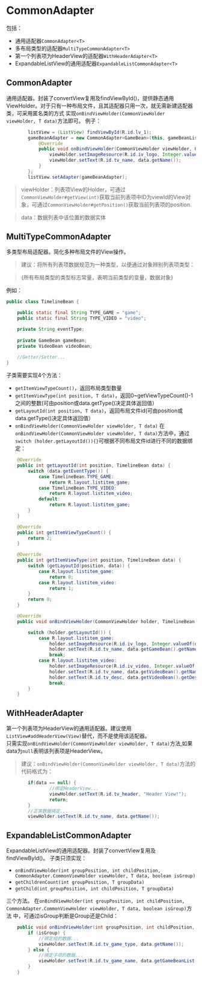 # CommonAdapter
包括：
* 通用适配器`CommonAdapter<T>`
* 多布局类型的适配器`MultiTypeCommonAdapter<T>`
* 第一个列表项为HeaderView的适配器`WithHeaderAdapter<T>`
* ExpandableListView的通用适配器`ExpandableListCommonAdapter<T>`

## CommonAdapter<T>
通用适配器。封装了convertView复用及findViewById()，提供静态通用ViewHolder。对于只有一种布局文件，且其适配器只用一次，就无需新建适配器类，可采用匿名类的方式
实现`onBindViewHolder(CommonViewHolder viewHolder, T data)`方法即可。
例子：
```java
        listView = (ListView) findViewById(R.id.lv_1);
        gameBeanAdapter = new CommonAdapter<GameBean>(this, gameBeanList, R.layout.listitem_game) {
            @Override
            public void onBindViewHolder(CommonViewHolder viewHolder, GameBean data) {
                viewHolder.setImageResource(R.id.iv_logo, Integer.valueOf(data.getImg_url()));
                viewHolder.setText(R.id.tv_name, data.getName());
            }
        };
        listView.setAdapter(gameBeanAdapter);
```
>viewHolder：列表项View的Holder，可通过`CommonViewHolder#getView(int)`获取当前列表项中ID为viewId的View对象，可通过`CommonViewHolder#getPosition()`获取当前列表项的position.

>data：数据列表中该位置的数据实体
     
## MultiTypeCommonAdapter<T>
多类型布局适配器。简化多种布局文件的View操作。

>建议：将所有列表项数据规范为一种类型，以便通过对象辨别列表项类型：

>{所有布局类型的类型标志常量，表明当前类型的变量，数据对象}

例如：
```java
public class TimelineBean {

    public static final String TYPE_GAME = "game";
    public static final String TYPE_VIDEO = "video";

    private String eventType;
    
    private GameBean gameBean;
    private VideoBean videoBean;
    
    //Getter/Setter...
}
```
子类需要实现4个方法：
* `getItemViewTypeCount()`，返回布局类型数量
* `getItemViewType(int position, T data)`，返回0~getViewTypeCount()-1之间的整数(可由position或data.getType()决定具体返回值）
* `getLayoutId(int position, T data)`，返回布局文件id(可由position或data.getType()决定具体返回值）
* `onBindViewHolder(CommonViewHolder viewHolder, T data)`
在`onBindViewHolder(CommonViewHolder viewHolder, T data)`方法中，通过`switch (holder.getLayoutId()){}`可根据不同布局文件id进行不同的数据绑定：
```java
    @Override
    public int getLayoutId(int position, TimelineBean data) {
        switch (data.getEventType()) {
            case TimelineBean.TYPE_GAME:
                return R.layout.listitem_game;
            case TimelineBean.TYPE_VIDEO:
                return R.layout.listitem_video;
            default:
                return R.layout.listitem_game;
        }
    }

    @Override
    public int getItemViewTypeCount() {
        return 2;
    }

    @Override
    public int getItemViewType(int position, TimelineBean data) {
        switch (getLayoutId(position, data)) {
            case R.layout.listitem_game:
                return 0;
            case R.layout.listitem_video:
                return 1;
        }
        return 0;
    }

    @Override
    public void onBindViewHolder(CommonViewHolder holder, TimelineBean data) {

        switch (holder.getLayoutId()) {
            case R.layout.listitem_game:
                holder.setImageResource(R.id.iv_logo, Integer.valueOf(data.getGameBean().getImg_url()));
                holder.setText(R.id.tv_name, data.getGameBean().getName());
                break;
            case R.layout.listitem_video:
                holder.setImageResource(R.id.iv_video, Integer.valueOf(data.getVideoBean().getVideo_logo_url()));
                holder.setText(R.id.tv_name, data.getVideoBean().getName());
                holder.setText(R.id.tv_desc, data.getVideoBean().getDesc());
                break;
        }
    }
```
## WithHeaderAdapter<T>
第一个列表项为HeaderView的通用适配器。建议使用`ListView#addHeaderView(View)`替代，而不是使用该适配器。<br/>
只需实现`onBindViewHolder(CommonViewHolder viewHolder, T data)`方法,如果data为`null`表明该列表项是HeaderView。

> 建议：`onBindViewHolder(CommonViewHolder viewHolder, T data)`方法的代码格式为：

```java
        if(data == null) {
                //绑定HeaderView...
                viewHolder.setText(R.id.tv_header, "Header View!");
                return;
        }
        //正常数据绑定...
        viewHolder.setText(R.id.tv_name, data.getName());
```
## ExpandableListCommonAdapter<T>
ExpandableListView的通用适配器。封装了convertView复用及findViewById()。
子类只须实现：
* `onBindViewHolder(int groupPosition, int childPosition, CommonAdapter.CommonViewHolder viewHolder, T data, boolean isGroup)`
* `getChildrenCount(int groupPosition, T groupData)`
* `getChild(int groupPosition, int childPosition, T groupData)`

三个方法。
在`onBindViewHolder(int groupPosition, int childPosition, CommonAdapter.CommonViewHolder viewHolder, T data, boolean isGroup)`方法
中，可通过isGroup判断是Group还是Child：
```java
    public void onBindViewHolder(int groupPosition, int childPosition, CommonAdapter.CommonViewHolder viewHolder, GameTypeBean data, boolean isGroup) {
        if (isGroup) {
            //绑定组的数据...
            viewHolder.setText(R.id.tv_game_type, data.getName());
        } else {
            //绑定子项的数据...
            viewHolder.setText(R.id.tv_game_name, data.getGameBeanList().get(childPosition).getName());
        }
    }
```
